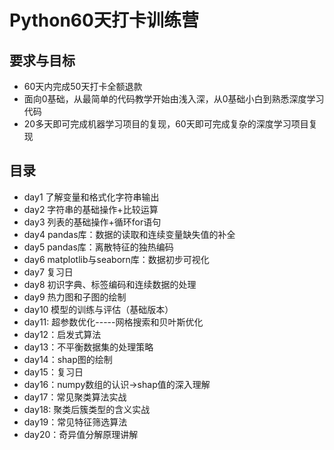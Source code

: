 # Python60天打卡训练营
## 要求与目标
- 60天内完成50天打卡全额退款
- 面向0基础，从最简单的代码教学开始由浅入深，从0基础小白到熟悉深度学习代码
- 20多天即可完成机器学习项目的复现，60天即可完成复杂的深度学习项目复现
## 目录
- day1 了解变量和格式化字符串输出
- day2 字符串的基础操作+比较运算
- day3 列表的基础操作+循环for语句
- day4 pandas库：数据的读取和连续变量缺失值的补全
- day5 pandas库：离散特征的独热编码
- day6 matplotlib与seaborn库：数据初步可视化
- day7 复习日
- day8 初识字典、标签编码和连续数据的处理
- day9 热力图和子图的绘制
- day10 模型的训练与评估（基础版本）
- day11: 超参数优化-----网格搜索和贝叶斯优化
- day12：启发式算法
- day13：不平衡数据集的处理策略
- day14：shap图的绘制
- day15：复习日
- day16：numpy数组的认识->shap值的深入理解
- day17：常见聚类算法实战
- day18: 聚类后簇类型的含义实战
- day19：常见特征筛选算法
- day20：奇异值分解原理讲解







